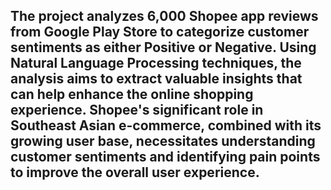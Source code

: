 
<h2>
The project analyzes 6,000 Shopee app reviews from Google Play Store to categorize customer sentiments as either Positive or Negative. Using Natural Language Processing techniques, the analysis aims to extract valuable insights that can help enhance the online shopping experience.
Shopee's significant role in Southeast Asian e-commerce, combined with its growing user base, necessitates understanding customer sentiments and identifying pain points to improve the overall user experience.
</h2>
